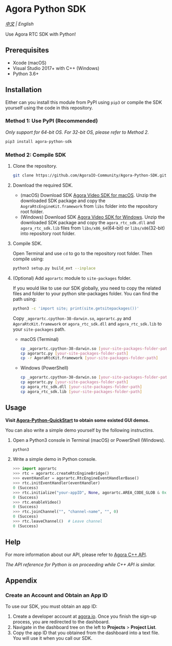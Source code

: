 # Agora Python SDK
*[中文](Readme.zh.md) | English*

Use Agora RTC SDK with Python! 

## Prerequisites

- Xcode (macOS)
- Visual Studio 2017+ with C++ (Windows)
- Python 3.6+

## Installation

Either can you install this module from PyPI using `pip3` or compile the SDK yourself using the code in this repository.

### Method 1: Use PyPI (Recommended)

*Only support for 64-bit OS. For 32-bit OS, please refer to Method 2.*

```bash
pip3 install agora-python-sdk
```

### Method 2: Compile SDK

1. Clone the repository.

   ```bash
   git clone https://github.com/AgoraIO-Community/Agora-Python-SDK.git
   ```

2. Download the required SDK.

   - (macOS) Download SDK [Agora Video SDK for macOS](https://download.agora.io/sdk/release/Agora_Native_SDK_for_Mac_v3_1_2_FULL.zip). Unzip the downloaded SDK package and copy the `AograRtcEngineKit.framework` from `libs` folder into the repository root folder.
   - (Windows) Download SDK [Agora Video SDK for Windows](https://download.agora.io/sdk/release/Agora_Native_SDK_for_Windows_v3_1_2_FULL.zip). Unzip the downloaded SDK package and copy the `agora_rtc_sdk.dll` and `agora_rtc_sdk.lib` files from `libs/x86_64`(64-bit) or `libs/x86`(32-bit) into repository root folder.

3. Compile SDK.

   Open Terminal and use `cd` to go to the repository root folder. Then compile using:

   ```bash
   python3 setup.py build_ext --inplace
   ```

4. (Optional) Add `agorartc` module to `site-packages` folder.

   If you would like to use our SDK globally, you need to copy the related files and folder to your python site-packages folder. You can find the path using:

   ```bash
   python3 -c 'import site; print(site.getsitepackages())'
   ```

   Copy `_agorartc.cpython-38-darwin.so`, `agorartc.py` and `AgoraRtcKit.framework` or `agora_rtc_sdk.dll` and `agora_rtc_sdk.lib` to your `site-packages` path.

   - macOS (Terminal)

     ```bash
     cp _agorartc.cpython-38-darwin.so [your-site-packages-folder-path]
     cp agorartc.py [your-site-packages-folder-path]
     cp -r AgoraRtcKit.framework [your-site-packages-folder-path]
     ```

   - Windows (PowerShell)

     ```bash
     cp _agorartc.cpython-38-darwin.so [your-site-packages-folder-path]
     cp agorartc.py [your-site-packages-folder-path]
     cp agora_rtc_sdk.dll [your-site-packages-folder-path]
     cp agora_rtc_sdk.lib [your-site-packages-folder-path]
     ```

## Usage

**Visit [Agora-Python-QuickStart](https://github.com/AgoraIO-Community/Agora-Python-QuickStart) to obtain some existed GUI demos.**

You can also write a simple demo yourself by the following instructins.

1. Open a Python3 console in Terminal (macOS) or PowerShell (Windows).

   ```bash
   python3
   ```

2. Write a simple demo in Python console.

   ```python
   >>> import agorartc
   >>> rtc = agorartc.createRtcEngineBridge()
   >>> eventHandler = agorartc.RtcEngineEventHandlerBase()
   >>> rtc.initEventHandler(eventHandler)
   0 (Success)
   >>> rtc.initialize("your-appID", None, agorartc.AREA_CODE_GLOB & 0xFFFFFFFF)  # If you do not have an App ID, see Appendix (https://github.com/AgoraIO-Community/Agora-Python-SDK#appendix).
   0 (Success)
   >>> rtc.enableVideo()
   0 (Success)
   >>> rtc.joinChannel("", "channel-name", "", 0)
   0 (Success)
   >>> rtc.leaveChannel()  # Leave channel
   0 (Success)
   ```

## Help

For more information about our API, please refer to [Agora C++ API](https://docs.agora.io/en/Video/API%20Reference/cpp/v3.1.2/index.html).

*The API reference for Python is on proceeding while C++ API is similar.*

## Appendix

### Create an Account and Obtain an App ID

To use our SDK, you must obtain an app ID: 

1. Create a developer account at [agora.io](https://dashboard.agora.io/signin/). Once you finish the sign-up process, you are redirected to the dashboard.
2. Navigate in the dashboard tree on the left to **Projects** > **Project List**.
3. Copy the app ID that you obtained from the dashboard into a text file. You will use it when you call our SDK.
